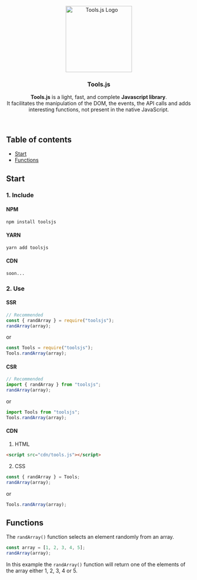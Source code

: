 <p align="center">
  <a href="#">
    <img src="https://elliot-sutton.com/src/img/tools.png" alt="Tools.js Logo" width="180">
  </a>
</p>

<h3 align="center">Tools.js</h3>

<p align="center">
  <strong>Tools.js</strong> is a light, fast, and complete <strong>Javascript library</strong>.
  <br>
  It facilitates the manipulation of the DOM, the events, the API calls and adds interesting functions, not present in the native JavaScript.
</p>

<br>

## Table of contents

- [Start](#start)
- [Functions](#functions)

## Start

### 1. Include

#### NPM

```sh
npm install toolsjs
```

#### YARN

```sh
yarn add toolsjs
```

#### CDN

```sh
soon...
```

### 2. Use

#### SSR

```js
// Recommended
const { randArray } = require("toolsjs");
randArray(array);
```

or

```js
const Tools = require("toolsjs");
Tools.randArray(array);
```

#### CSR

```js
// Recommended
import { randArray } from "toolsjs";
randArray(array);
```

or

```js
import Tools from "toolsjs";
Tools.randArray(array);
```

#### CDN

1. HTML

```html
<script src="cdn/tools.js"></script>
```

2. CSS

```js
const { randArray } = Tools;
randArray(array);
```

or

```js
Tools.randArray(array);
```

## Functions

The `randArray()` function selects an element randomly from an array.

```js
const array = [1, 2, 3, 4, 5];
randArray(array);
```

In this example the `randArray()` function will return one of the elements of the array either 1, 2, 3, 4 or 5.
